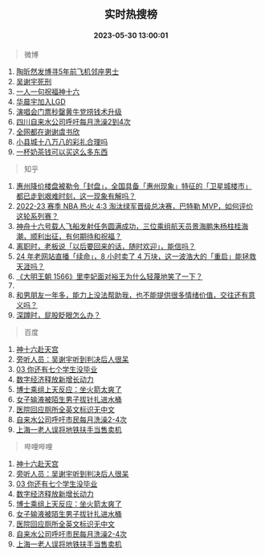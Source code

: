 <div align="center"><h2>实时热搜榜</h2><h4>2023-05-30 13:00:01</h4></div>

> 微博  

1. [陶昕然发博寻5年前飞机邻座男士](https://s.weibo.com/weibo?q=%23%E9%99%B6%E6%98%95%E7%84%B6%E5%8F%91%E5%8D%9A%E5%AF%BB5%E5%B9%B4%E5%89%8D%E9%A3%9E%E6%9C%BA%E9%82%BB%E5%BA%A7%E7%94%B7%E5%A3%AB%23&t=31&band_rank=1&Refer=top)<br />
2. [吴谢宇死刑](https://s.weibo.com/weibo?q=%23%E5%90%B4%E8%B0%A2%E5%AE%87%E6%AD%BB%E5%88%91%23&t=31&band_rank=2&Refer=top)<br />
3. [一人一句祝福神十六](https://s.weibo.com/weibo?q=%23%E4%B8%80%E4%BA%BA%E4%B8%80%E5%8F%A5%E7%A5%9D%E7%A6%8F%E7%A5%9E%E5%8D%81%E5%85%AD%23&t=31&band_rank=3&Refer=top)<br />
4. [华晨宇加入LGD](https://s.weibo.com/weibo?q=%23%E5%8D%8E%E6%99%A8%E5%AE%87%E5%8A%A0%E5%85%A5LGD%23&t=31&band_rank=4&Refer=top)<br />
5. [演唱会门票秒罄黄牛党捞钱术升级](https://s.weibo.com/weibo?q=%23%E6%BC%94%E5%94%B1%E4%BC%9A%E9%97%A8%E7%A5%A8%E7%A7%92%E7%BD%84%E9%BB%84%E7%89%9B%E5%85%9A%E6%8D%9E%E9%92%B1%E6%9C%AF%E5%8D%87%E7%BA%A7%23&t=31&band_rank=5&Refer=top)<br />
6. [四川自来水公司呼吁每月洗澡2到4次](https://s.weibo.com/weibo?q=%23%E5%9B%9B%E5%B7%9D%E8%87%AA%E6%9D%A5%E6%B0%B4%E5%85%AC%E5%8F%B8%E5%91%BC%E5%90%81%E6%AF%8F%E6%9C%88%E6%B4%97%E6%BE%A12%E5%88%B04%E6%AC%A1%23&t=31&band_rank=6&Refer=top)<br />
7. [全网都在谢谢虞书欣](https://s.weibo.com/weibo?q=%23%E5%85%A8%E7%BD%91%E9%83%BD%E5%9C%A8%E8%B0%A2%E8%B0%A2%E8%99%9E%E4%B9%A6%E6%AC%A3%23&t=31&band_rank=7&Refer=top)<br />
8. [小县城十八万八的彩礼合理吗](https://s.weibo.com/weibo?q=%23%E5%B0%8F%E5%8E%BF%E5%9F%8E%E5%8D%81%E5%85%AB%E4%B8%87%E5%85%AB%E7%9A%84%E5%BD%A9%E7%A4%BC%E5%90%88%E7%90%86%E5%90%97%23&t=31&band_rank=8&Refer=top)<br />
9. [一杯奶茶钱可以买这么多东西](https://s.weibo.com/weibo?q=%E4%B8%80%E6%9D%AF%E5%A5%B6%E8%8C%B6%E9%92%B1%E5%8F%AF%E4%BB%A5%E4%B9%B0%E8%BF%99%E4%B9%88%E5%A4%9A%E4%B8%9C%E8%A5%BF&t=31&band_rank=9&Refer=top)<br />

> 知乎  

1. [惠州降价楼盘被勒令「封盘」，全国具备「惠州现象」特征的「卫星城楼市」都已走到艰难时刻，这一现象有解吗？](https://www.zhihu.com/question/603631902)<br />
2. [2022-23 赛季 NBA 热火 4:3 淘汰绿军晋级总决赛，巴特勒 MVP，如何评价这轮系列赛？](https://www.zhihu.com/question/603776364)<br />
3. [神舟十六号载人飞船发射任务圆满成功，三位乘组航天员景海鹏朱杨柱桂海潮，顺利出征，有何期待和祝福？](https://www.zhihu.com/question/601725007)<br />
4. [离职时，老板说「以后要回来的话，随时欢迎」，能信吗？](https://www.zhihu.com/question/593757199)<br />
5. [24 年老网站直播「续命」，8 小时卖了 4 万块，这一波浩大的「重启」能拯救天涯吗？](https://www.zhihu.com/question/603776523)<br />
6. [《大明王朝 1566》里李妃面对裕王为什么轻蔑地笑了一下？](https://www.zhihu.com/question/603494099)<br />
7. []()<br />
8. [和男朋友一年多，能力上没法帮助我，也不能提供很多情绪价值，交往还有意义吗？](https://www.zhihu.com/question/600477983)<br />
9. [深蹲时，屁股眨眼怎么办？](https://www.zhihu.com/question/598679072)<br />

> 百度  

1. [神十六赴天宫](https://www.baidu.com/s?wd=%E7%A5%9E%E5%8D%81%E5%85%AD%E8%B5%B4%E5%A4%A9%E5%AE%AB&sa=fyb_news&rsv_dl=fyb_news)<br />
2. [旁听人员：吴谢宇听到判决后人很呆](https://www.baidu.com/s?wd=%E6%97%81%E5%90%AC%E4%BA%BA%E5%91%98%EF%BC%9A%E5%90%B4%E8%B0%A2%E5%AE%87%E5%90%AC%E5%88%B0%E5%88%A4%E5%86%B3%E5%90%8E%E4%BA%BA%E5%BE%88%E5%91%86&sa=fyb_news&rsv_dl=fyb_news)<br />
3. [03 你还有七个学生没毕业](https://www.baidu.com/s?wd=03+%E4%BD%A0%E8%BF%98%E6%9C%89%E4%B8%83%E4%B8%AA%E5%AD%A6%E7%94%9F%E6%B2%A1%E6%AF%95%E4%B8%9A&sa=fyb_news&rsv_dl=fyb_news)<br />
4. [数字经济释放新增长动力](https://www.baidu.com/s?wd=%E6%95%B0%E5%AD%97%E7%BB%8F%E6%B5%8E%E9%87%8A%E6%94%BE%E6%96%B0%E5%A2%9E%E9%95%BF%E5%8A%A8%E5%8A%9B&sa=fyb_news&rsv_dl=fyb_news)<br />
5. [博士乘组上天反应：坐火箭太爽了](https://www.baidu.com/s?wd=%E5%8D%9A%E5%A3%AB%E4%B9%98%E7%BB%84%E4%B8%8A%E5%A4%A9%E5%8F%8D%E5%BA%94%EF%BC%9A%E5%9D%90%E7%81%AB%E7%AE%AD%E5%A4%AA%E7%88%BD%E4%BA%86&sa=fyb_news&rsv_dl=fyb_news)<br />
6. [女子输液被陌生男子拔针扎进水桶](https://www.baidu.com/s?wd=%E5%A5%B3%E5%AD%90%E8%BE%93%E6%B6%B2%E8%A2%AB%E9%99%8C%E7%94%9F%E7%94%B7%E5%AD%90%E6%8B%94%E9%92%88%E6%89%8E%E8%BF%9B%E6%B0%B4%E6%A1%B6&sa=fyb_news&rsv_dl=fyb_news)<br />
7. [医院回应厕所全英文标识无中文](https://www.baidu.com/s?wd=%E5%8C%BB%E9%99%A2%E5%9B%9E%E5%BA%94%E5%8E%95%E6%89%80%E5%85%A8%E8%8B%B1%E6%96%87%E6%A0%87%E8%AF%86%E6%97%A0%E4%B8%AD%E6%96%87&sa=fyb_news&rsv_dl=fyb_news)<br />
8. [自来水公司呼吁市民每月洗澡2-4次](https://www.baidu.com/s?wd=%E8%87%AA%E6%9D%A5%E6%B0%B4%E5%85%AC%E5%8F%B8%E5%91%BC%E5%90%81%E5%B8%82%E6%B0%91%E6%AF%8F%E6%9C%88%E6%B4%97%E6%BE%A12-4%E6%AC%A1&sa=fyb_news&rsv_dl=fyb_news)<br />
9. [上海一老人误将地铁扶手当售卖机](https://www.baidu.com/s?wd=%E4%B8%8A%E6%B5%B7%E4%B8%80%E8%80%81%E4%BA%BA%E8%AF%AF%E5%B0%86%E5%9C%B0%E9%93%81%E6%89%B6%E6%89%8B%E5%BD%93%E5%94%AE%E5%8D%96%E6%9C%BA&sa=fyb_news&rsv_dl=fyb_news)<br />

> 哔哩哔哩  

1. [神十六赴天宫](https://www.baidu.com/s?wd=%E7%A5%9E%E5%8D%81%E5%85%AD%E8%B5%B4%E5%A4%A9%E5%AE%AB&sa=fyb_news&rsv_dl=fyb_news)<br />
2. [旁听人员：吴谢宇听到判决后人很呆](https://www.baidu.com/s?wd=%E6%97%81%E5%90%AC%E4%BA%BA%E5%91%98%EF%BC%9A%E5%90%B4%E8%B0%A2%E5%AE%87%E5%90%AC%E5%88%B0%E5%88%A4%E5%86%B3%E5%90%8E%E4%BA%BA%E5%BE%88%E5%91%86&sa=fyb_news&rsv_dl=fyb_news)<br />
3. [03 你还有七个学生没毕业](https://www.baidu.com/s?wd=03+%E4%BD%A0%E8%BF%98%E6%9C%89%E4%B8%83%E4%B8%AA%E5%AD%A6%E7%94%9F%E6%B2%A1%E6%AF%95%E4%B8%9A&sa=fyb_news&rsv_dl=fyb_news)<br />
4. [数字经济释放新增长动力](https://www.baidu.com/s?wd=%E6%95%B0%E5%AD%97%E7%BB%8F%E6%B5%8E%E9%87%8A%E6%94%BE%E6%96%B0%E5%A2%9E%E9%95%BF%E5%8A%A8%E5%8A%9B&sa=fyb_news&rsv_dl=fyb_news)<br />
5. [博士乘组上天反应：坐火箭太爽了](https://www.baidu.com/s?wd=%E5%8D%9A%E5%A3%AB%E4%B9%98%E7%BB%84%E4%B8%8A%E5%A4%A9%E5%8F%8D%E5%BA%94%EF%BC%9A%E5%9D%90%E7%81%AB%E7%AE%AD%E5%A4%AA%E7%88%BD%E4%BA%86&sa=fyb_news&rsv_dl=fyb_news)<br />
6. [女子输液被陌生男子拔针扎进水桶](https://www.baidu.com/s?wd=%E5%A5%B3%E5%AD%90%E8%BE%93%E6%B6%B2%E8%A2%AB%E9%99%8C%E7%94%9F%E7%94%B7%E5%AD%90%E6%8B%94%E9%92%88%E6%89%8E%E8%BF%9B%E6%B0%B4%E6%A1%B6&sa=fyb_news&rsv_dl=fyb_news)<br />
7. [医院回应厕所全英文标识无中文](https://www.baidu.com/s?wd=%E5%8C%BB%E9%99%A2%E5%9B%9E%E5%BA%94%E5%8E%95%E6%89%80%E5%85%A8%E8%8B%B1%E6%96%87%E6%A0%87%E8%AF%86%E6%97%A0%E4%B8%AD%E6%96%87&sa=fyb_news&rsv_dl=fyb_news)<br />
8. [自来水公司呼吁市民每月洗澡2-4次](https://www.baidu.com/s?wd=%E8%87%AA%E6%9D%A5%E6%B0%B4%E5%85%AC%E5%8F%B8%E5%91%BC%E5%90%81%E5%B8%82%E6%B0%91%E6%AF%8F%E6%9C%88%E6%B4%97%E6%BE%A12-4%E6%AC%A1&sa=fyb_news&rsv_dl=fyb_news)<br />
9. [上海一老人误将地铁扶手当售卖机](https://www.baidu.com/s?wd=%E4%B8%8A%E6%B5%B7%E4%B8%80%E8%80%81%E4%BA%BA%E8%AF%AF%E5%B0%86%E5%9C%B0%E9%93%81%E6%89%B6%E6%89%8B%E5%BD%93%E5%94%AE%E5%8D%96%E6%9C%BA&sa=fyb_news&rsv_dl=fyb_news)<br />
